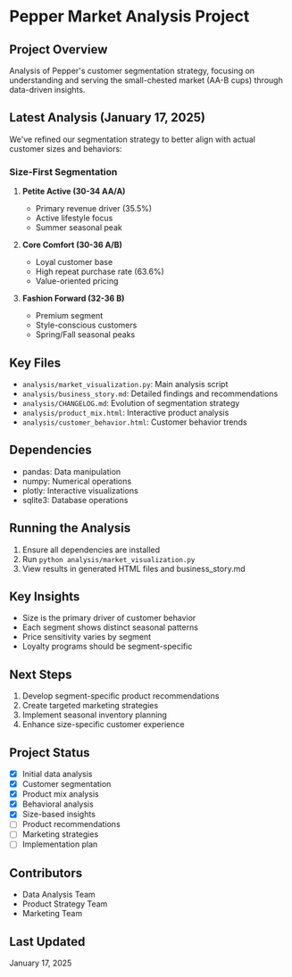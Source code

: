 # Pepper Market Analysis Project

## Project Overview
Analysis of Pepper's customer segmentation strategy, focusing on understanding and serving the small-chested market (AA-B cups) through data-driven insights.

## Latest Analysis (January 17, 2025)
We've refined our segmentation strategy to better align with actual customer sizes and behaviors:

### Size-First Segmentation
1. **Petite Active (30-34 AA/A)**
   - Primary revenue driver (35.5%)
   - Active lifestyle focus
   - Summer seasonal peak

2. **Core Comfort (30-36 A/B)**
   - Loyal customer base
   - High repeat purchase rate (63.6%)
   - Value-oriented pricing

3. **Fashion Forward (32-36 B)**
   - Premium segment
   - Style-conscious customers
   - Spring/Fall seasonal peaks

## Key Files
- `analysis/market_visualization.py`: Main analysis script
- `analysis/business_story.md`: Detailed findings and recommendations
- `analysis/CHANGELOG.md`: Evolution of segmentation strategy
- `analysis/product_mix.html`: Interactive product analysis
- `analysis/customer_behavior.html`: Customer behavior trends

## Dependencies
- pandas: Data manipulation
- numpy: Numerical operations
- plotly: Interactive visualizations
- sqlite3: Database operations

## Running the Analysis
1. Ensure all dependencies are installed
2. Run `python analysis/market_visualization.py`
3. View results in generated HTML files and business_story.md

## Key Insights
- Size is the primary driver of customer behavior
- Each segment shows distinct seasonal patterns
- Price sensitivity varies by segment
- Loyalty programs should be segment-specific

## Next Steps
1. Develop segment-specific product recommendations
2. Create targeted marketing strategies
3. Implement seasonal inventory planning
4. Enhance size-specific customer experience

## Project Status
- [x] Initial data analysis
- [x] Customer segmentation
- [x] Product mix analysis
- [x] Behavioral analysis
- [x] Size-based insights
- [ ] Product recommendations
- [ ] Marketing strategies
- [ ] Implementation plan

## Contributors
- Data Analysis Team
- Product Strategy Team
- Marketing Team

## Last Updated
January 17, 2025
